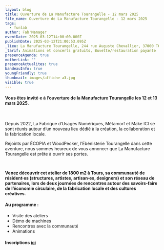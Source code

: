 ```yaml
---
layout: blog
title: Ouverture de La Manufacture Tourangelle - 12 mars 2025
file_name: Ouverture de La Manufacture Tourangelle - 12 mars 2025
tags:
  - funlab
author: Fab'Manager
eventDate: 2025-03-12T14:00:00.000Z
publishDate: 2025-03-12T21:00:53.095Z
_lieu: La Manufacture Tourangelle, 244 rue Auguste Chevallier, 37000 TOURS
_tarif: Animations et concerts gratuits, Buvette/restauration payante
presenceAgenda: true
motherLink: ""
presenceActualites: true
bandeauInfo: true
youngFriendly: true
thumbnail: images/affiche-a3.jpg
visible: true
---
```

#### Vous êtes invité·e à l’ouverture de la Manufacture Tourangelle les 12 et 13 mars 2025.

 

Depuis 2022, La Fabrique d’Usages Numériques, Métamorf et Make ICI se sont réunis autour d’un nouveau lieu dédié à la création, la collaboration et la fabrication locale.


Rejoints par ÉCOPIA et WoodPecker, l’Ebénisterie Tourangelle dans cette aventure, nous sommes heureux de vous annoncer que La Manufacture Tourangelle est prête à ouvrir ses portes.

 

**Venez découvrir cet atelier de 1800 m2 à Tours, sa communauté de résident·es (structures, artistes, artisan·es, designers) et son réseau de partenaires, lors de deux journées de rencontres autour des savoirs-faire de l’économie circulaire, de la fabrication locale et des cultures créatives.**      

#### Au programme :


- Visite des ateliers
- Démo de machines
- Rencontres avec la communauté
- Animations

#### I﻿nscriptions [ici](https://framaforms.org/inauguration-de-la-manufacture-tourangelle-les-12-et-13-mars-2025-1738766555)